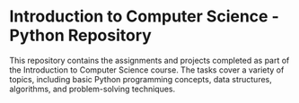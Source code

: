 # Introduction to Computer Science - Python Repository

This repository contains the assignments and projects completed as part of the Introduction to Computer Science course. The tasks cover a variety of topics, including basic Python programming concepts, data structures, algorithms, and problem-solving techniques.

